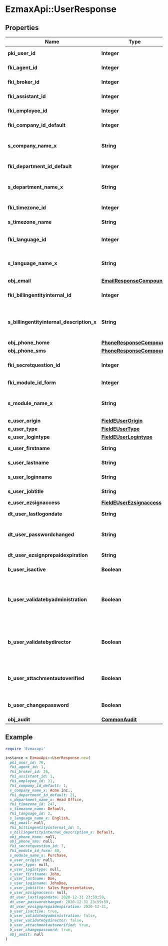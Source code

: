 # EzmaxApi::UserResponse

## Properties

| Name | Type | Description | Notes |
| ---- | ---- | ----------- | ----- |
| **pki_user_id** | **Integer** | The unique ID of the User |  |
| **fki_agent_id** | **Integer** | The unique ID of the Agent. | [optional] |
| **fki_broker_id** | **Integer** | The unique ID of the Broker. | [optional] |
| **fki_assistant_id** | **Integer** | The unique ID of the Assistant. | [optional] |
| **fki_employee_id** | **Integer** | The unique ID of the Employee. | [optional] |
| **fki_company_id_default** | **Integer** | The unique ID of the Company |  |
| **s_company_name_x** | **String** | The Name of the Company in the language of the requester |  |
| **fki_department_id_default** | **Integer** | The unique ID of the Department |  |
| **s_department_name_x** | **String** | The Name of the Department in the language of the requester |  |
| **fki_timezone_id** | **Integer** | The unique ID of the Timezone |  |
| **s_timezone_name** | **String** | The description of the Timezone |  |
| **fki_language_id** | **Integer** | The unique ID of the Language.  Valid values:  |Value|Description| |-|-| |1|French| |2|English| |  |
| **s_language_name_x** | **String** | The Name of the Language in the language of the requester |  |
| **obj_email** | [**EmailResponseCompound**](EmailResponseCompound.md) |  |  |
| **fki_billingentityinternal_id** | **Integer** | The unique ID of the Billingentityinternal. |  |
| **s_billingentityinternal_description_x** | **String** | The description of the Billingentityinternal in the language of the requester |  |
| **obj_phone_home** | [**PhoneResponseCompound**](PhoneResponseCompound.md) |  | [optional] |
| **obj_phone_sms** | [**PhoneResponseCompound**](PhoneResponseCompound.md) |  | [optional] |
| **fki_secretquestion_id** | **Integer** | The unique ID of the Secretquestion.  Valid values:  |Value|Description| |-|-| |1|The name of the hospital in which you were born| |2|The name of your grade school| |3|The last name of your favorite teacher| |4|Your favorite sports team| |5|Your favorite TV show| |6|Your favorite movie| |7|The name of the street on which you grew up| |8|The name of your first employer| |9|Your first car| |10|Your favorite food| |11|The name of your first pet| |12|Favorite musician/band| |13|What instrument you play| |14|Your father&#39;s middle name| |15|Your mother&#39;s maiden name| |16|Name of your eldest child| |17|Your spouse&#39;s middle name| |18|Favorite restaurant| |19|Childhood nickname| |20|Favorite vacation destination| |21|Your boat&#39;s name| |22|Date of Birth (YYYY-MM-DD)| |22|Secret Code| |22|Your reference code| | [optional] |
| **fki_module_id_form** | **Integer** | The unique ID of the Module | [optional] |
| **s_module_name_x** | **String** | The Name of the Module in the language of the requester | [optional] |
| **e_user_origin** | [**FieldEUserOrigin**](FieldEUserOrigin.md) |  |  |
| **e_user_type** | [**FieldEUserType**](FieldEUserType.md) |  |  |
| **e_user_logintype** | [**FieldEUserLogintype**](FieldEUserLogintype.md) |  |  |
| **s_user_firstname** | **String** | The first name of the user |  |
| **s_user_lastname** | **String** | The last name of the user |  |
| **s_user_loginname** | **String** | The login name of the User. |  |
| **s_user_jobtitle** | **String** | The job title of the user | [optional] |
| **e_user_ezsignaccess** | [**FieldEUserEzsignaccess**](FieldEUserEzsignaccess.md) |  |  |
| **dt_user_lastlogondate** | **String** | The last logon date of the User | [optional] |
| **dt_user_passwordchanged** | **String** | The date at which the User&#39;s password was last changed | [optional] |
| **dt_user_ezsignprepaidexpiration** | **String** | The eZsign prepaid expiration date | [optional] |
| **b_user_isactive** | **Boolean** | Whether the User is active or not |  |
| **b_user_validatebyadministration** | **Boolean** | Whether if the transactions in which the User is implicated must be validated by administrative personnel or not | [optional] |
| **b_user_validatebydirector** | **Boolean** | Whether if the transactions in which the User is implicated must be validated by a director or not | [optional] |
| **b_user_attachmentautoverified** | **Boolean** | Whether if Attachments uploaded by the User must be validated or not | [optional] |
| **b_user_changepassword** | **Boolean** | Whether if the User is forced to change its password |  |
| **obj_audit** | [**CommonAudit**](CommonAudit.md) |  |  |

## Example

```ruby
require 'Ezmaxapi'

instance = EzmaxApi::UserResponse.new(
  pki_user_id: 70,
  fki_agent_id: 1,
  fki_broker_id: 26,
  fki_assistant_id: 1,
  fki_employee_id: 31,
  fki_company_id_default: 1,
  s_company_name_x: Acme inc.,
  fki_department_id_default: 21,
  s_department_name_x: Head Office,
  fki_timezone_id: 247,
  s_timezone_name: Default,
  fki_language_id: 2,
  s_language_name_x: English,
  obj_email: null,
  fki_billingentityinternal_id: 1,
  s_billingentityinternal_description_x: Default,
  obj_phone_home: null,
  obj_phone_sms: null,
  fki_secretquestion_id: 7,
  fki_module_id_form: 40,
  s_module_name_x: Purchase,
  e_user_origin: null,
  e_user_type: null,
  e_user_logintype: null,
  s_user_firstname: John,
  s_user_lastname: Doe,
  s_user_loginname: JohnDoe,
  s_user_jobtitle: Sales Representative,
  e_user_ezsignaccess: null,
  dt_user_lastlogondate: 2020-12-31 23:59:59,
  dt_user_passwordchanged: 2020-12-31 23:59:59,
  dt_user_ezsignprepaidexpiration: 2020-12-31,
  b_user_isactive: true,
  b_user_validatebyadministration: false,
  b_user_validatebydirector: false,
  b_user_attachmentautoverified: true,
  b_user_changepassword: true,
  obj_audit: null
)
```

